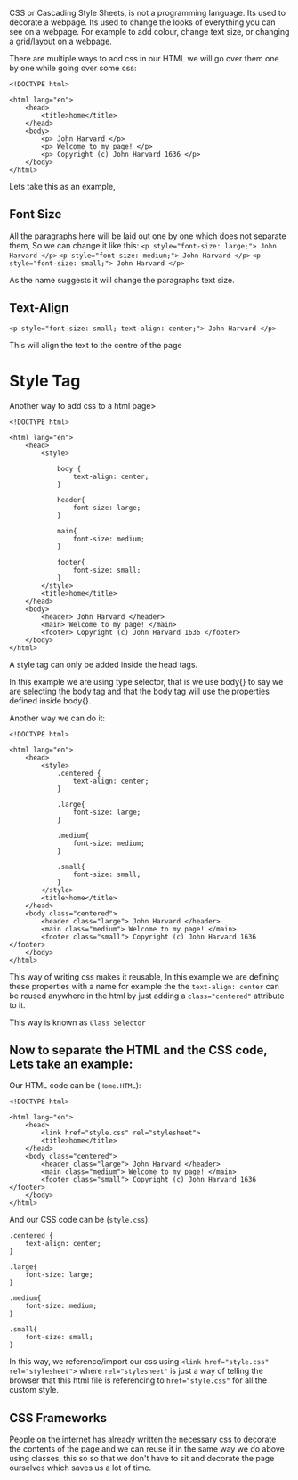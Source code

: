 CSS or Cascading Style Sheets, is not a programming language. Its used to decorate a webpage. Its used to change the looks of everything you can see on a webpage. For example to add colour, change text size, or changing a grid/layout on a webpage.

There are multiple ways to add css in our HTML we will go over them one by one while going over some css:
```
<!DOCTYPE html>

<html lang="en">
	<head>
		<title>home</title>
	</head>
	<body>
		<p> John Harvard </p>
		<p> Welcome to my page! </p>
		<p> Copyright (c) John Harvard 1636 </p>
	</body>
</html>
```
Lets take this as an example,

## Font Size
All the paragraphs here will be laid out one by one which does not separate them, So we can change it like this:
``<p style="font-size: large;"> John Harvard </p>``
``<p style="font-size: medium;"> John Harvard </p>``
``<p style="font-size: small;"> John Harvard </p>``

As the name suggests it will change the paragraphs text size.

## Text-Align
``<p style="font-size: small; text-align: center;"> John Harvard </p>``

This will align the text to the centre of the page

# Style Tag
Another way to add css to a html page>

```
<!DOCTYPE html>

<html lang="en">
	<head>
		<style>
		
			body {
				text-align: center;
			}

			header{
				font-size: large;
			}

			main{
				font-size: medium;
			}

			footer{
				font-size: small;
			}
		</style>
		<title>home</title>
	</head>
	<body>
		<header> John Harvard </header>
		<main> Welcome to my page! </main>
		<footer> Copyright (c) John Harvard 1636 </footer>
	</body>
</html>
```

A style tag can only be added inside the head tags.

In this example we are using type selector, that is we use body{} to say we are selecting the body tag and that the body tag will use the properties defined inside body{}.

Another way we can do it:
```
<!DOCTYPE html>

<html lang="en">
	<head>
		<style>
			.centered {
				text-align: center;
			}

			.large{
				font-size: large;
			}

			.medium{
				font-size: medium;
			}

			.small{
				font-size: small;
			}
		</style>
		<title>home</title>
	</head>
	<body class="centered">
		<header class="large"> John Harvard </header>
		<main class="medium"> Welcome to my page! </main>
		<footer class="small"> Copyright (c) John Harvard 1636 </footer>
	</body>
</html>
```

This way of writing css makes it reusable, In this example we are defining these properties with a name for example the the ``text-align: center`` can be reused anywhere in the html by just adding a ``class="centered"`` attribute to it.

This way is known as ``Class Selector``

## Now to separate the HTML and the CSS code, Lets take an example:
Our HTML code can be (``Home.HTML``):
```
<!DOCTYPE html>

<html lang="en">
	<head>
		<link href="style.css" rel="stylesheet">
		<title>home</title>
	</head>
	<body class="centered">
		<header class="large"> John Harvard </header>
		<main class="medium"> Welcome to my page! </main>
		<footer class="small"> Copyright (c) John Harvard 1636 </footer>
	</body>
</html>
```
And our CSS code can be (``style.css``):
```
.centered {
	text-align: center;
}

.large{
	font-size: large;
}

.medium{
	font-size: medium;
}

.small{
	font-size: small;
}
```

In this way, we reference/import our css using ``<link href="style.css" rel="stylesheet">`` where ``rel="stylesheet"`` is just a way of telling the browser that this html file is referencing to ``href="style.css"`` for all the custom style.

## CSS Frameworks
People on the internet has already written the necessary css to decorate the contents of the page and we can reuse it in the same way we do above using classes, this so so that we don't have to sit and decorate the page ourselves which saves us a lot of time.